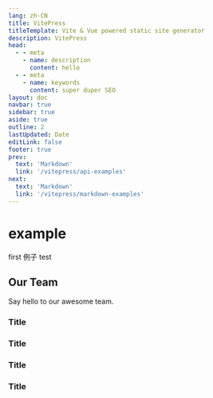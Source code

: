 ```yaml
---
lang: zh-CN
title: VitePress
titleTemplate: Vite & Vue powered static site generator
description: VitePress
head:
  - - meta
    - name: description
      content: hello
  - - meta
    - name: keywords
      content: super duper SEO
layout: doc
navbar: true
sidebar: true
aside: true
outline: 2
lastUpdated: Date
editLink: false
footer: true
prev:
  text: 'Markdown'
  link: '/vitepress/api-examples'
next:
  text: 'Markdown'
  link: '/vitepress/markdown-examples'
---
```

# example
first 例子 test

<script setup>
import { VPTeamMembers } from 'vitepress/theme'

const members = [
  {
    avatar: 'https://www.github.com/yyx990803.png',
    name: 'Evan You',
    title: 'Creator',
    links: [
      { icon: 'github', link: 'https://github.com/yyx990803' },
      { icon: 'twitter', link: 'https://twitter.com/youyuxi' }
    ]
  }
]
</script>

## Our Team

Say hello to our awesome team.

<VPTeamMembers size="small" :members />

### Title <Badge type="info" text="default" />
### Title <Badge type="tip" text="^1.9.0" />
### Title <Badge type="warning" text="beta" />
### Title <Badge type="danger" text="caution" />